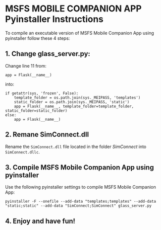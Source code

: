 # MSFS MOBILE COMPANION APP Pyinstaller Instructions

To compile an executable version of MSFS Mobile Companion App using pyinstaller follow these 4 steps:

## 1. Change glass_server.py:

Change line 11 from:

`app = Flask(__name__)`

into:

```
if getattr(sys, 'frozen', False):
    template_folder = os.path.join(sys._MEIPASS, 'templates')
    static_folder = os.path.join(sys._MEIPASS, 'static')
    app = Flask(__name__, template_folder=template_folder, static_folder=static_folder)
else:
    app = Flask(__name__)
```

## 2. Remane SimConnect.dll

Rename the `SimConnect.dll` file located in the folder *SimConnect* into `SimConnect.dllc`.

## 3. Compile MSFS Mobile Companion App using pyinstaller

Use the following pyinstaller settings to compile MSFS Mobile Companion App:

```
pyinstaller -F --onefile --add-data "templates;templates" --add-data "static;static" --add-data "SimConnect;SimConnect" glass_server.py
```

## 4. Enjoy and have fun!
